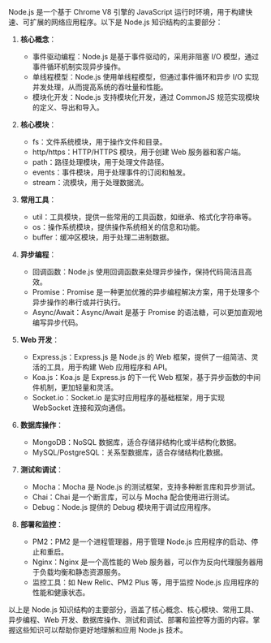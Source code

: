 Node.js 是一个基于 Chrome V8 引擎的 JavaScript 运行时环境，用于构建快速、可扩展的网络应用程序。以下是 Node.js 知识结构的主要部分：

1. **核心概念**：
   - 事件驱动编程：Node.js 是基于事件驱动的，采用非阻塞 I/O 模型，通过事件循环机制实现异步操作。
   - 单线程模型：Node.js 使用单线程模型，但通过事件循环和异步 I/O 实现并发处理，从而提高系统的吞吐量和性能。
   - 模块化开发：Node.js 支持模块化开发，通过 CommonJS 规范实现模块的定义、导出和导入。

2. **核心模块**：
   - fs：文件系统模块，用于操作文件和目录。
   - http/https：HTTP/HTTPS 模块，用于创建 Web 服务器和客户端。
   - path：路径处理模块，用于处理文件路径。
   - events：事件模块，用于处理事件的订阅和触发。
   - stream：流模块，用于处理数据流。

3. **常用工具**：
   - util：工具模块，提供一些常用的工具函数，如继承、格式化字符串等。
   - os：操作系统模块，提供操作系统相关的信息和功能。
   - buffer：缓冲区模块，用于处理二进制数据。

4. **异步编程**：
   - 回调函数：Node.js 使用回调函数来处理异步操作，保持代码简洁且高效。
   - Promise：Promise 是一种更加优雅的异步编程解决方案，用于处理多个异步操作的串行或并行执行。
   - Async/Await：Async/Await 是基于 Promise 的语法糖，可以更加直观地编写异步代码。

5. **Web 开发**：
   - Express.js：Express.js 是 Node.js 的 Web 框架，提供了一组简洁、灵活的工具，用于构建 Web 应用程序和 API。
   - Koa.js：Koa.js 是 Express.js 的下一代 Web 框架，基于异步函数的中间件机制，更加轻量和灵活。
   - Socket.io：Socket.io 是实时应用程序的基础框架，用于实现 WebSocket 连接和双向通信。

6. **数据库操作**：
   - MongoDB：NoSQL 数据库，适合存储非结构化或半结构化数据。
   - MySQL/PostgreSQL：关系型数据库，适合存储结构化数据。

7. **测试和调试**：
   - Mocha：Mocha 是 Node.js 的测试框架，支持多种断言库和异步测试。
   - Chai：Chai 是一个断言库，可以与 Mocha 配合使用进行测试。
   - Debug：Node.js 提供的 Debug 模块用于调试应用程序。

8. **部署和监控**：
   - PM2：PM2 是一个进程管理器，用于管理 Node.js 应用程序的启动、停止和重启。
   - Nginx：Nginx 是一个高性能的 Web 服务器，可以作为反向代理服务器用于负载均衡和静态资源服务。
   - 监控工具：如 New Relic、PM2 Plus 等，用于监控 Node.js 应用程序的性能和健康状态。

以上是 Node.js 知识结构的主要部分，涵盖了核心概念、核心模块、常用工具、异步编程、Web 开发、数据库操作、测试和调试、部署和监控等方面的内容。掌握这些知识可以帮助你更好地理解和应用 Node.js 技术。